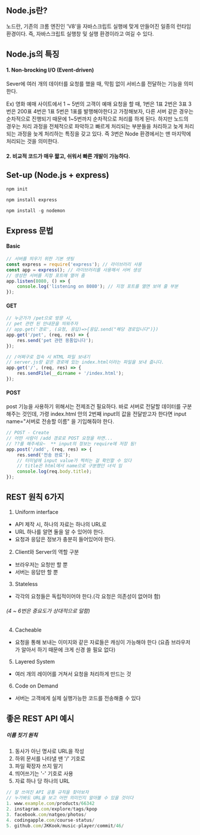 ## Node.js란?

노드란, 기존의 크롬 엔진인 'V8'을 자바스크립트 실행에 맞게 만들어진 일종의 런타임 환경이다.
즉, 자바스크립트 실행창 및 실행 환경이라고 여길 수 있다.

## Node.js의 특징

#### 1. Non-brocking I/O (Event-driven)

Sever에 여러 개의 데이터를 요청를 했을 때, 막힘 없이 서비스를 전달하는 기능을 의미한다.

Ex) 영화 예매 사이트에서 1 ~ 5번의 고객이 예매 요청을 할 때, 1번은 1표 2번은 3표 3번은 200표 4번은 1표 5번은 1표를 발행해야한다고 가정해보자, 다른 서버 같은 경우는 순차적으로 진행되기 때문에 1~5번까지 순차적으로 처리를 하게 된다. 하지만 노드의 경우는 처리 과정을 전체적으로 파악하고 빠르게 처리되는 부분들을 처리하고 늦게 처리되는 과정을 늦게 처리하는 특징을 갖고 있다. 즉 3번은 Node 환경에서는 맨 마지막에 처리되는 것을 의미한다.

#### 2. 비교적 코드가 매우 짧고, 쉬워서 빠른 개발이 가능하다.

## Set-up (Node.js + express)

```js
npm init
```

```js
npm install express
```

```js
npm install -g nodemon
```

## Express 문법

#### Basic

```js
// 서버를 띄우기 위한 기본 셋팅
const express = require('express'); // 라이브러리 사용
const app = express(); // 라이브러리를 사용해서 서버 생성
// 생성한 서버를 지정 포트에 열어 줌
app.listen(8080, () => {
    console.log('listening on 8080'); // 지정 포트를 열면 보여 줄 부분
});
```

#### GET

```js
// 누군가가 /pet으로 방문 시,
// pet 관련 된 안내문을 띄워주자
// app.get('경로', (요청, 응답)=>{응답.send("해당 경로입니다")})
app.get('/pet', (req, res) => {
    res.send('pet 관련 용품입니다');
});

// /어쩌구로 접속 시 HTML 파일 보내기
// server.js랑 같은 경로에 있는 index.html이라는 파일을 보내 줍니다.
app.get('/', (req, res) => {
    res.sendFile(__dirname + '/index.html');
});
```

#### POST

post 기능을 사용하기 위해서는 전제조건 필요하다.
바로 서버로 전달할 데이터를 구분해주는 것인데,
가령 index.html 안의 2번째 input의 값을 전달받고자 한다면 input name="서버로 전송할 이름" 을 기입해줘야 한다.

```js
// POST - Create
// 어떤 사람이 /add 경로로 POST 요청을 하면...
// ??를 해주세요~  ** input의 정보는 require에 저장 됨!
app.post('/add', (req, res) => {
    res.send('전송 완료');
    // 터미널에 input value가 찍히는 걸 확인할 수 있다
    // title은 html에서 name으로 구분했던 녀석 임
    console.log(req.body.title);
});
```

## REST 원칙 6가지

1. Uniform interface

-   API 제작 시, 하나의 자료는 하나의 URL로
-   URL 하나를 알면 둘을 알 수 있어야 한다.
-   요청과 응답은 정보가 충분히 들어있어야 한다.

2. Client와 Server의 역할 구분

-   브라우저는 요청만 할 뿐
-   서버는 응답만 할 뿐

3. Stateless

-   각각의 요청들은 독립적이어야 한다.(각 요청은 의존성이 없어야 함)

###### (4 ~ 6번은 중요도가 상대적으로 덜함)

4. Cacheable

-   요청을 통해 보내는 이미지와 같은 자료들은 캐싱이 가능해야 한다 (요즘 브라우저가 알아서 하기 때문에 크게 신경 쓸 필요 없다)

5. Layered System

-   여러 개의 레이어를 거쳐서 요청을 처리하게 만드는 것

6. Code on Demand

-   서버는 고객에게 실제 실행가능한 코드를 전송해줄 수 있다

## 좋은 REST API 예시

##### 이름 짓기 원칙

1. 동사가 아닌 명사로 URL을 작성
2. 하위 문서를 나타낼 땐 '/' 기호로
3. 파일 확장자 쓰지 말기
4. 띄어쓰기는 '-' 기호로 사용
5. 자료 하나 당 하나의 URL

```js
// 잘 쓰여진 API 공통 규칙을 찾아보자
// 누가봐도 URL을 보고 어떤 의미인지 알아볼 수 있을 것이다
1. www.example.com/products/66342
2. instagram.com/explore/tags/kpop
3. facebook.com/natgeo/photos/
4. codingapple.com/course-status/
5. github.com/JKKook/music-player/commit/46/
```
